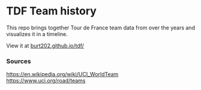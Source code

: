 # TDF Team history

This repo brings together Tour de France team data from over the years and visualizes it in a timeline.

View it at [burt202.github.io/tdf/](https://burt202.github.io/tdf/)

### Sources

https://en.wikipedia.org/wiki/UCI_WorldTeam
https://www.uci.org/road/teams
